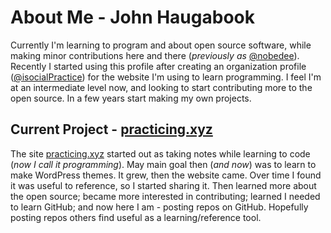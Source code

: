 # About Me - John Haugabook
Currently I'm learning to program and about open source software, while making minor contributions here and there (_previously as_ [@nobedee](https://github.com/nobedee)). Recently I started using this profile after creating an organization profile ([@isocialPractice](https://github.com/isocialPractice)) 
for the website I'm using to learn programming. I feel I'm at an intermediate level now, and looking to start contributing more to the open source. In a few years start making my own projects.

## Current Project - [practicing.xyz](https://practicing.xyz)
The site [practicing.xyz](https://practicing.xyz) started out as taking notes while learning to code (_now I call it programming_). May main goal then (_and now_) was to learn to make WordPress themes.
It grew, then the website came. Over time I found it was useful to reference, so I started sharing it. Then learned more about the open source; became more interested in contributing; learned I needed to learn GitHub; 
and now here I am - posting repos on GitHub. Hopefully posting repos others find useful as a learning/reference tool.
